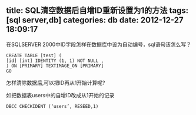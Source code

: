 title: SQL清空数据后自增ID重新设置为1的方法
tags: [sql server,db]
categories: db
date: 2012-12-27 18:09:17
---

在SQLSERVER 2000中ID字段怎样在数据库中设为自动编号，sql语句该怎么写？
```
CREATE TABLE [test] ( 
[id] [int] IDENTITY (1, 1) NOT NULL , 
) ON [PRIMARY] TEXTIMAGE_ON [PRIMARY] 
GO
```
怎样清除数据后,可以把ID再从1开始计算呢?

如把数据表users中的自增ID改成从1开始的记录
```
DBCC CHECKIDENT (‘users’, RESEED,1)
```
